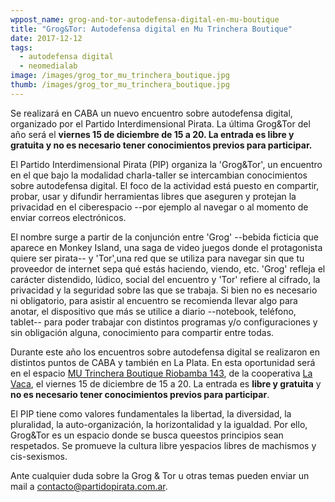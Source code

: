 ```yaml
---
wppost_name: grog-and-tor-autodefensa-digital-en-mu-boutique
title: "Grog&Tor: Autodefensa digital en Mu Trinchera Boutique"
date: 2017-12-12
tags:
  - autodefensa digital
  - neomedialab
image: /images/grog_tor_mu_trinchera_boutique.jpg
thumb: /images/grog_tor_mu_trinchera_boutique.jpg
---
```


Se realizará en CABA un nuevo encuentro sobre autodefensa digital,
organizado por el Partido Interdimensional Pirata. La última Grog&Tor
del año será el **viernes 15 de diciembre de 15 a 20. La entrada es libre
y gratuita y no es necesario tener conocimientos previos para
participar.**

El Partido Interdimensional Pirata (PIP) organiza la 'Grog&Tor', un
encuentro en el que bajo la modalidad charla-taller se intercambian
conocimientos sobre autodefensa digital. El foco de la actividad está
puesto en compartir, probar, usar y difundir herramientas libres que
aseguren y protejan la privacidad en el ciberespacio --por ejemplo al
navegar o al momento de enviar correos electrónicos.

El nombre surge a partir de la conjunción entre 'Grog' --bebida ficticia
que aparece en Monkey Island, una saga de video juegos donde el
protagonista quiere ser pirata-- y 'Tor',una red que se utiliza para
navegar sin que tu proveedor de internet sepa qué estás haciendo,
viendo, etc. 'Grog' refleja el carácter distendido, lúdico, social del
encuentro y 'Tor' refiere al cifrado, la privacidad y la seguridad sobre
las que se trabaja. Si bien no es necesario ni obligatorio, para asistir
al encuentro se recomienda llevar algo para anotar, el dispositivo que
más se utilice a diario --notebook, teléfono, tablet-- para poder trabajar
con distintos programas y/o configuraciones y sin obligación alguna,
conocimiento para compartir entre todas.

Durante este año los encuentros sobre autodefensa digital se realizaron
en distintos puntos de CABA y también en La Plata. En esta oportunidad
será en el espacio [MU Trinchera Boutique Riobamba
143](http://mutrincheraboutique.org), de la cooperativa [La
Vaca](lavaca.org), el viernes 15 de diciembre de 15 a 20. La entrada es
**libre y gratuita** y **no es necesario tener conocimientos previos
para participar**.

El PIP tiene como valores fundamentales la libertad, la diversidad, la
pluralidad, la auto-organización, la horizontalidad y la igualdad. Por
ello, Grog&Tor es un espacio donde se busca queestos principios sean
respetados. Se promueve la cultura libre yespacios libres de machismos y
cis-sexismos.


Ante cualquier duda sobre la Grog & Tor u otras temas pueden enviar un
mail a contacto@partidopirata.com.ar.
